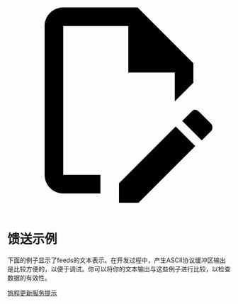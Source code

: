 <a class="pencil-link" href="https://github.com/google/transit/edit/master/gtfs-realtime/spec/en/examples/README.md" title="Edit this page" target="_blank">
    <svg class="pencil" xmlns="http://www.w3.org/2000/svg" viewBox="0 0 24 24"><path d="M10 20H6V4h7v5h5v3.1l2-2V8l-6-6H6c-1.1 0-2 .9-2 2v16c0 1.1.9 2 2 2h4v-2m10.2-7c.1 0 .3.1.4.2l1.3 1.3c.2.2.2.6 0 .8l-1 1-2.1-2.1 1-1c.1-.1.2-.2.4-.2m0 3.9L14.1 23H12v-2.1l6.1-6.1 2.1 2.1Z"></path></svg>
  </a>

# 馈送示例

下面的例子显示了feeds的文本表示。在开发过程中，产生ASCII协议缓冲区输出是比较方便的，以便于调试。你可以将你的文本输出与这些例子进行比较，以检查数据的有效性。

<div class="landing-page">
   <a class="button" href="trip-updates">旅程更新服务</a><a class="button" href="service-alerts">提示</a>
</div>
